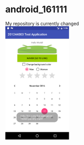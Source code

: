 # android_161111
My repository is currently changed<br>
<img src='https://github.com/fbwkzl333/android_161111/blob/master/app/pix/Screenshot_1479359210.png' width=200><br>
